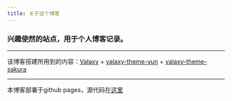 ```yaml
---
title: 关于这个博客
---
```

### 兴趣使然的站点，用于个人博客记录。

___

该博客搭建所用到的内容：[Valaxy](https://github.com/YunYouJun/valaxy) +  [valaxy-theme-yun](https://github.com/YunYouJun/valaxy/blob/main/packages/valaxy-theme-yun/) + [valaxy-theme-sakura](https://github.com/WRXinYue/valaxy-theme-sakura)

___

本博客部署于github pages，源代码在[这里](https://github.com/ShigureYukina/ShigureYukina.github.io)

